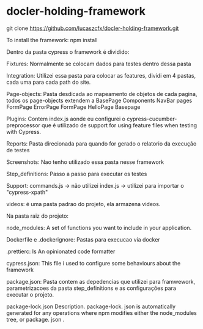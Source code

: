 # docler-holding-framework


git clone https://github.com/lucaszcfx/docler-holding-framework.git

To install the framework: npm install


Dentro da pasta cypress o framework é dividido:

Fixtures:
Normalmente se colocam dados para testes dentro dessa pasta

Integration:
Utilizei essa pasta para colocar as features, dividi em 4 pastas, cada uma para cada path do site.

Page-objects:
Pasta desdicada ao mapeamento de objetos de cada pagina, todos os page-objects extendem a BasePage
  Components
    NavBar
  pages
    FormPage
    ErrorPage
    FormPage
    HelloPage
  Basepage
  
Plugins:
Contem index.js aonde eu configurei o cypress-cucumber-preprocessor que é utilizado de support for using feature files when testing with Cypress.

Reports:
Pasta direcionada para quando for gerado o relatorio da execução de testes

Screenshots:
Nao tenho utilizado essa pasta nesse framework

Step_definitions:
Passo a passo para executar os testes

Support:
  commands.js -> não utilizei
  index.js -> utilizei para importar o "cypress-xpath"

videos:
é uma pasta padrao do projeto, ela armazena videos.


Na pasta raiz do projeto:

node_modules:
A set of functions you want to include in your application.

Dockerfile e .dockerignore:
Pastas para execucao via docker

.prettierc:
Is An opinionated code formatter

cypress.json:
This file i used to configure some behaviours about the framework

package.json:
Pasta contem as depedencias que utilizei para framwework, parametrizacoes da pasta step_definitions e as configurações para executar o projeto.

package-lock.json
Description. package-lock. json is automatically generated for any operations where npm modifies either the node_modules tree, or package. json .
